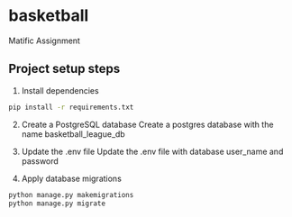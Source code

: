 # basketball
Matific Assignment

## Project setup steps
1. Install dependencies
```bash
pip install -r requirements.txt 
```

2. Create a PostgreSQL database
Create a postgres database with the name basketball_league_db

3. Update the .env file
Update the .env file with database user_name and password

4. Apply database migrations
```bash
python manage.py makemigrations
python manage.py migrate
```
